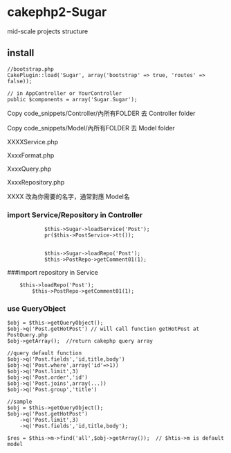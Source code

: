 # cakephp2-Sugar
mid-scale projects structure

## install
```
//bootstrap.php
CakePlugin::load('Sugar', array('bootstrap' => true, 'routes' => false));

// in AppController or YourController
public $components = array('Sugar.Sugar');
```

Copy code_snippets/Controller/內所有FOLDER 去 Controller folder

Copy code_snippets/Model/內所有FOLDER 去 Model folder

XXXXService.php

XxxxFormat.php

XxxxQuery.php

XxxxRepository.php


XXXX 改為你需要的名字，通常對應 Model名


### import Service/Repository in Controller
```
			$this->Sugar->loadService('Post');
			pr($this->PostService->tt());


			$this->Sugar->loadRepo('Post');
			$this->PostRepo->getComment01(1);
```

###import repository in Service
```
    $this->loadRepo('Post');    
		$this->PostRepo->getComment01(1);
```

### use QueryObject
```
$obj = $this->getQueryObject();
$obj->q('Post.getHotPost') // will call function getHotPost at PostQuery.php  
$obj->getArray();  //return cakephp query array

//query default function
$obj->q('Post.fields','id,title,body') 
$obj->q('Post.where',array('id'=>1)) 
$obj->q('Post.limit',3) 
$obj->q('Post.order','id') 
$obj->q('Post.joins',array(...)) 
$obj->q('Post.group','title')

//sample
$obj = $this->getQueryObject();
$obj->q('Post.getHotPost')
    ->q('Post.limit',3)
    ->q('Post.fields','id,title,body');
    
$res = $this->m->find('all',$obj->getArray());  // $htis->m is default model
 
```



